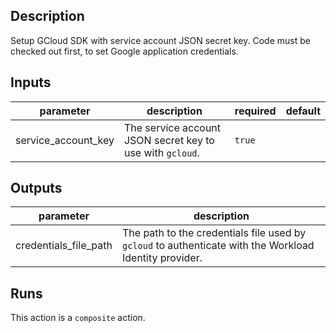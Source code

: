 ## Description

Setup GCloud SDK with service account JSON secret key. Code must be checked out first, to set Google application credentials.

## Inputs

| parameter | description | required | default |
| --- | --- | --- | --- |
| service_account_key | The service account JSON secret key to use with `gcloud`. | `true` |  |


## Outputs

| parameter | description |
| --- | --- |
| credentials_file_path | The path to the credentials file used by `gcloud` to authenticate with the Workload Identity provider. |


## Runs

This action is a `composite` action.


